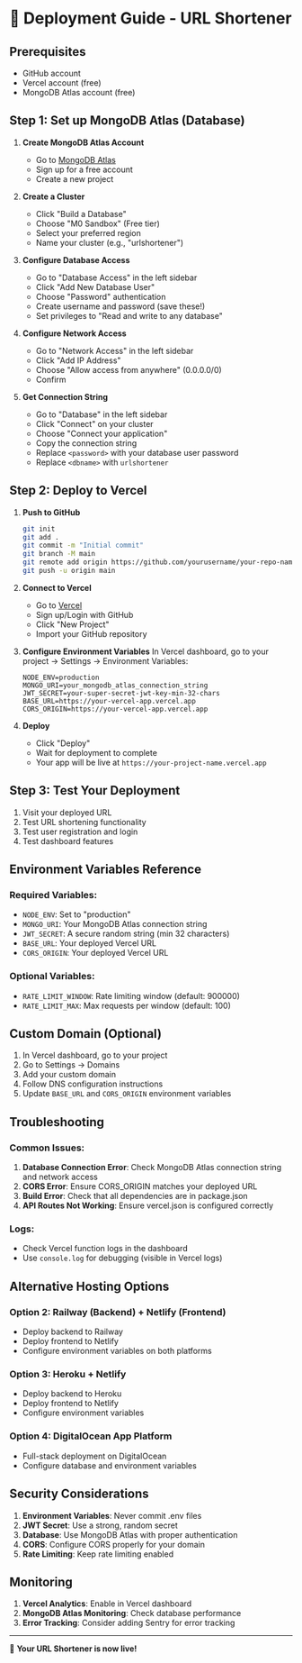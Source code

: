 # 🚀 Deployment Guide - URL Shortener

## Prerequisites
- GitHub account
- Vercel account (free)
- MongoDB Atlas account (free)

## Step 1: Set up MongoDB Atlas (Database)

1. **Create MongoDB Atlas Account**
   - Go to [MongoDB Atlas](https://www.mongodb.com/atlas)
   - Sign up for a free account
   - Create a new project

2. **Create a Cluster**
   - Click "Build a Database"
   - Choose "M0 Sandbox" (Free tier)
   - Select your preferred region
   - Name your cluster (e.g., "urlshortener")

3. **Configure Database Access**
   - Go to "Database Access" in the left sidebar
   - Click "Add New Database User"
   - Choose "Password" authentication
   - Create username and password (save these!)
   - Set privileges to "Read and write to any database"

4. **Configure Network Access**
   - Go to "Network Access" in the left sidebar
   - Click "Add IP Address"
   - Choose "Allow access from anywhere" (0.0.0.0/0)
   - Confirm

5. **Get Connection String**
   - Go to "Database" in the left sidebar
   - Click "Connect" on your cluster
   - Choose "Connect your application"
   - Copy the connection string
   - Replace `<password>` with your database user password
   - Replace `<dbname>` with `urlshortener`

## Step 2: Deploy to Vercel

1. **Push to GitHub**
   ```bash
   git init
   git add .
   git commit -m "Initial commit"
   git branch -M main
   git remote add origin https://github.com/yourusername/your-repo-name.git
   git push -u origin main
   ```

2. **Connect to Vercel**
   - Go to [Vercel](https://vercel.com)
   - Sign up/Login with GitHub
   - Click "New Project"
   - Import your GitHub repository

3. **Configure Environment Variables**
   In Vercel dashboard, go to your project → Settings → Environment Variables:
   
   ```
   NODE_ENV=production
   MONGO_URI=your_mongodb_atlas_connection_string
   JWT_SECRET=your-super-secret-jwt-key-min-32-chars
   BASE_URL=https://your-vercel-app.vercel.app
   CORS_ORIGIN=https://your-vercel-app.vercel.app
   ```

4. **Deploy**
   - Click "Deploy"
   - Wait for deployment to complete
   - Your app will be live at `https://your-project-name.vercel.app`

## Step 3: Test Your Deployment

1. Visit your deployed URL
2. Test URL shortening functionality
3. Test user registration and login
4. Test dashboard features

## Environment Variables Reference

### Required Variables:
- `NODE_ENV`: Set to "production"
- `MONGO_URI`: Your MongoDB Atlas connection string
- `JWT_SECRET`: A secure random string (min 32 characters)
- `BASE_URL`: Your deployed Vercel URL
- `CORS_ORIGIN`: Your deployed Vercel URL

### Optional Variables:
- `RATE_LIMIT_WINDOW`: Rate limiting window (default: 900000)
- `RATE_LIMIT_MAX`: Max requests per window (default: 100)

## Custom Domain (Optional)

1. In Vercel dashboard, go to your project
2. Go to Settings → Domains
3. Add your custom domain
4. Follow DNS configuration instructions
5. Update `BASE_URL` and `CORS_ORIGIN` environment variables

## Troubleshooting

### Common Issues:
1. **Database Connection Error**: Check MongoDB Atlas connection string and network access
2. **CORS Error**: Ensure CORS_ORIGIN matches your deployed URL
3. **Build Error**: Check that all dependencies are in package.json
4. **API Routes Not Working**: Ensure vercel.json is configured correctly

### Logs:
- Check Vercel function logs in the dashboard
- Use `console.log` for debugging (visible in Vercel logs)

## Alternative Hosting Options

### Option 2: Railway (Backend) + Netlify (Frontend)
- Deploy backend to Railway
- Deploy frontend to Netlify
- Configure environment variables on both platforms

### Option 3: Heroku + Netlify
- Deploy backend to Heroku
- Deploy frontend to Netlify
- Configure environment variables

### Option 4: DigitalOcean App Platform
- Full-stack deployment on DigitalOcean
- Configure database and environment variables

## Security Considerations

1. **Environment Variables**: Never commit .env files
2. **JWT Secret**: Use a strong, random secret
3. **Database**: Use MongoDB Atlas with proper authentication
4. **CORS**: Configure CORS properly for your domain
5. **Rate Limiting**: Keep rate limiting enabled

## Monitoring

1. **Vercel Analytics**: Enable in Vercel dashboard
2. **MongoDB Atlas Monitoring**: Check database performance
3. **Error Tracking**: Consider adding Sentry for error tracking

---

🎉 **Your URL Shortener is now live!**
